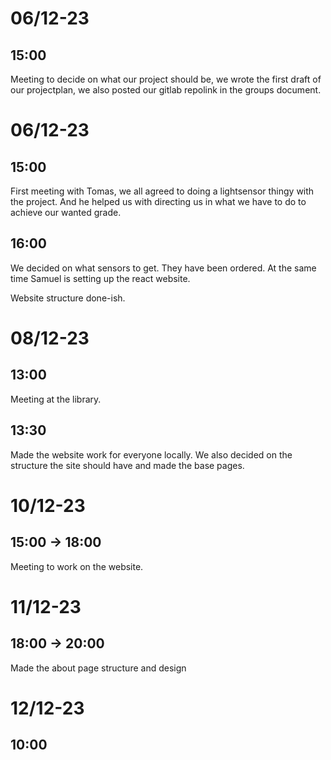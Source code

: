 # 06/12-23

## 15:00

Meeting to decide on what our project should be, we wrote the first draft of our projectplan, we also posted our gitlab repolink in the groups document.

# 06/12-23

## 15:00

First meeting with Tomas, we all agreed to doing a lightsensor thingy with the project. And he helped us with directing us in what we have to do to achieve our wanted grade.

## 16:00

We decided on what sensors to get. They have been ordered. At the same time Samuel is setting up the react website.

Website structure done-ish.

# 08/12-23

## 13:00

Meeting at the library.

## 13:30

Made the website work for everyone locally. We also decided on the structure the site should have and made the base pages.

# 10/12-23

## 15:00 -> 18:00

Meeting to work on the website.

# 11/12-23

## 18:00 -> 20:00

Made the about page structure and design

# 12/12-23
## 10:00

